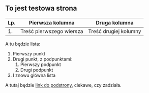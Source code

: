 ## To jest testowa strona

| Lp. | Pierwsza kolumna         | Druga kolumna         |
|-----|--------------------------|-----------------------|
| 1.  | Treść pierwszego wiersza | Treść drugiej kolumny |

A tu będzie lista:

1. Pierwszy punkt
2. Drugi punkt, z podpunktami:
   1. Pierwszy podpunkt
   2. Drugi podpunkt
3. I znowu główna lista

A tutaj będzie [link do podstrony](subpages/subpage1), ciekawe, czy zadziała.
